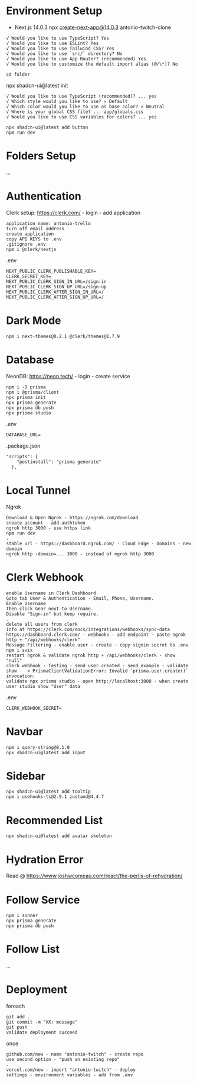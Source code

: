 # Environment Setup

- Next.js 14.0.3
npx create-next-app@14.0.3 antonio-twitch-clone
```
√ Would you like to use TypeScript? Yes
√ Would you like to use ESLint? Yes
√ Would you like to use Tailwind CSS? Yes
√ Would you like to use `src/` directory? No
√ Would you like to use App Router? (recommended) Yes
√ Would you like to customize the default import alias (@/\*)? No
```
`cd folder`

npx shadcn-ui@latest init
```
√ Would you like to use TypeScript (recommended)? ... yes
√ Which style would you like to use? » Default
√ Which color would you like to use as base color? » Neutral
√ Where is your global CSS file? ... app/globals.css
√ Would you like to use CSS variables for colors? ... yes
```

```
npx shadcn-ui@latest add button
npm run dev
```

# Folders Setup

...

# Authentication

Clerk setup: https://clerk.com/ - login - add application

```
application name: antonio-trello 
turn off email address
create application
copy API KEYS to .env
.gitignore .env
npm i @clerk/nextjs
```

.env
```
NEXT_PUBLIC_CLERK_PUBLISHABLE_KEY= 
CLERK_SECRET_KEY= 
NEXT_PUBLIC_CLERK_SIGN_IN_URL=/sign-in 
NEXT_PUBLIC_CLERK_SIGN_UP_URL=/sign-up 
NEXT_PUBLIC_CLERK_AFTER_SIGN_IN_URL=/ 
NEXT_PUBLIC_CLERK_AFTER_SIGN_UP_URL=/
```

# Dark Mode

`npm i next-themes@0.2.1 @clerk/themes@1.7.9`

# Database

NeonDB: https://neon.tech/ - login - create service

```
npm i -D prisma
npm i @prisma/client
npx prisma init
npx prisma generate
npx prisma db push
npx prisma studio
```

.env 
```
DATABASE_URL=
```

.package.json
```
"scripts": {
    "postinstall": "prisma generate"
  },
```

# Local Tunnel

Ngrok
```
Download & Open Ngrok - https://ngrok.com/download
create account - add-authtoken
ngrok http 3000 - use https link
npm run dev
.
stable url - https://dashboard.ngrok.com/ - Cloud Edge - Domains - new domain
ngrok http -domain=... 3000 - instead of ngrok http 3000
```

# Clerk Webhook

```
enable Username in Clerk Dashboard
Goto tab User & Authentication - Email, Phone, Username.
Enable Username
Then click Gear next to Username.
Disable "Sign-in" but keep require.
.
delete all users from clerk
info at https://clerk.com/docs/integrations/webhooks/sync-data
https://dashboard.clerk.com/ - webhooks - add endpoint - paste ngrok http + "/api/webhooks/clerk"
Message Filtering - enable user - create - copy signin secret to .env
npm i svix
restart ngrok & validate ngrok http + /api/webhooks/clerk - show "null"
clerk webhook - Testing - send user.created - send example - validate show -  ⨯ PrismaClientValidationError: Invalid `prisma.user.create()` invocation:
validate npx prisma studio - open http://localhost:3000 - when create user studio show "User" data
```

.env
```
CLERK_WEBHOOK_SECRET=
```

# Navbar

```
npm i query-string@8.1.0
npx shadcn-ui@latest add input
```

# Sidebar

```
npx shadcn-ui@latest add tooltip
npm i usehooks-ts@2.9.1 zustand@4.4.7
```

# Recommended List

`npx shadcn-ui@latest add avatar skeleton`

# Hydration Error

Read @ https://www.joshwcomeau.com/react/the-perils-of-rehydration/

# Follow Service

```
npm i sonner
npx prisma generate
npx prisma db push
```

# Follow List

...

# Deployment

foreach
```
git add .
git commit -m "XX: message"
git push
validate deployment succeed
```

once
```
github.com/new - name "antonio-twitch" - create repo
use second option - "push an existing repo"
.
vercel.com/new - import "antonio-twitch" - deploy
settings - environment variables - add from .env
```